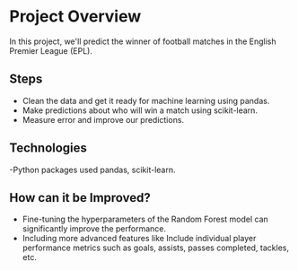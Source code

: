 # Project Overview 

In this project, we'll predict the winner of football matches in the English Premier League (EPL).

## Steps
- Clean the data and get it ready for machine learning using pandas.
- Make predictions about who will win a match using scikit-learn.
- Measure error and improve our predictions.

## Technologies

-Python packages used pandas, scikit-learn.

## How can it be Improved?
- Fine-tuning the hyperparameters of the Random Forest model can significantly improve the performance. 
- Including more advanced features like Include individual player performance metrics such as goals, assists, passes completed, tackles, etc.



